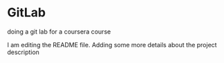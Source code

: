 # GitLab

doing a git lab for a coursera course

I am editing the README file. Adding some more details about the project description
